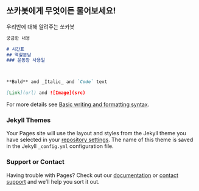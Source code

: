 ## 쏘카봇에게 무엇이든 물어보세요!

우리반에 대해 알려주는 쏘카봇




```markdown
궁금한 내용

# 시간표
## 역할분담
### 운동장 사용일



**Bold** and _Italic_ and `Code` text

[Link](url) and ![Image](src)
```

For more details see [Basic writing and formatting syntax](https://docs.github.com/en/github/writing-on-github/getting-started-with-writing-and-formatting-on-github/basic-writing-and-formatting-syntax).

### Jekyll Themes

Your Pages site will use the layout and styles from the Jekyll theme you have selected in your [repository settings](https://github.com/jiwonnnnnnnn/SOkind_bot/settings/pages). The name of this theme is saved in the Jekyll `_config.yml` configuration file.

### Support or Contact

Having trouble with Pages? Check out our [documentation](https://docs.github.com/categories/github-pages-basics/) or [contact support](https://support.github.com/contact) and we’ll help you sort it out.

